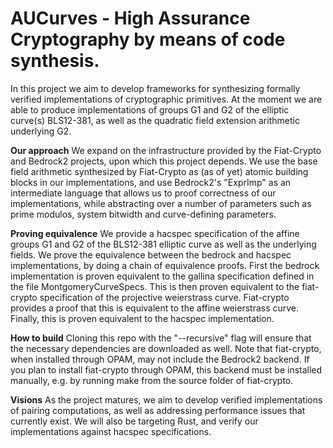 # AUCurves - High Assurance Cryptography by means of code synthesis.
In this project we aim to develop frameworks for synthesizing formally verified implementations of cryptographic primitives.
At the moment we are able to produce implementations of groups G1 and G2 of the elliptic curve(s) BLS12-381, as well as the quadratic field extension arithmetic underlying G2.

**Our approach**
We expand on the infrastructure provided by the Fiat-Crypto and Bedrock2 projects, upon which this project depends.
We use the base field arithmetic synthesized by Fiat-Crypto as (as of yet) atomic building blocks in our implementations, and use Bedrock2's "ExprImp" as an intermediate language that allows us to proof correctness of our implementations, while abstracting over a number of parameters such as prime modulos, system bitwidth and curve-defining parameters.

**Proving equivalence**
We provide a hacspec specification of the affine groups G1 and G2 of the BLS12-381 elliptic curve as well as the underlying fields. We prove the equivalence between the bedrock and hacspec implementations, by doing a chain of equivalence proofs. First the bedrock implementation is proven equivalent to the gallina specification defined in the file MontgomeryCurveSpecs. This is then proven equivalent to the fiat-crypto specification of the projective weierstrass curve. Fiat-crypto provides a proof that this is equivalent to the affine weierstrass curve. Finally, this is proven equivalent to the hacspec implementation. 

**How to build**
Cloning this repo with the "--recursive" flag will ensure that the necessary dependencies are downloaded as well.
Note that fiat-crypto, when installed through OPAM, may not include the Bedrock2 backend. If you plan to install fiat-crypto through OPAM, this backend must be installed manually, e.g. by running
    make
from the source folder of fiat-crypto.

**Visions**
As the project matures, we aim to develop verified implementations of pairing computations, as well as addressing performance issues that currently exist.
We will also be targeting Rust, and verify our implementations against hacspec specifications.